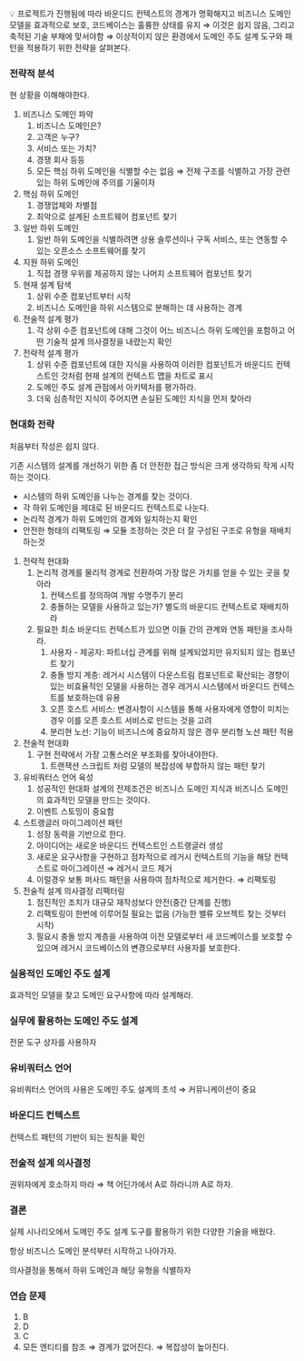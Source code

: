 <aside>
💡 프로젝트가 진행됨에 따라 바운디드 컨텍스트의 경계가 명확해지고 비즈니스 도메인 모델을 효과적으로 보호, 코드베이스는 훌륭한 상태를 유지
⇒ 이것은 쉽지 않음, 그리고 축적된 기술 부채에 맞서야함 ⇒ 이상적이지 않은 환경에서 도메인 주도 설계 도구와 패턴을 적용하기 위한 전략을 살펴본다.

</aside>

### 전략적 분석

현 상황을 이해해야한다.

1. 비즈니스 도메인 파악
    1. 비즈니스 도메인은?
    2. 고객은 누구?
    3. 서비스 또는 가치?
    4. 경쟁 회사 등등
    5. 모든 핵심 하위 도메인을 식별할 수는 없음 ⇒ 전체 구조를 식별하고 가장 관련있는 하위 도메인에 주의를 기울이자
2. 핵심 하위 도메인
    1. 경쟁업체와 차별점
    2. 최악으로 설계된 소프트웨어 컴포넌트 찾기
3. 일반 하위 도메인
    1. 일반 하위 도메인을 식별하려면 상용 솔루션이나 구독 서비스, 또는 연동할 수 있는 오픈소스 소프트웨어를 찾기
4. 지원 하위 도메인
    1. 직접 경쟁 우위를 제공하지 않는 나머지 소프트웨어 컴포넌트 찾기
5. 현재 설계 탐색
    1. 상위 수준 컴포넌트부터 시작
    2. 비즈니스 도메인을 하위 시스템으로 분해하는 데 사용하는 경계
6. 전술적 설계 평가
    1. 각 상위 수준 컴포넌트에 대해 그것이 어느 비즈니스 하위 도메인을 포함하고 어떤 기술적 설계 의사결정을 내렸는지 확인
7. 전략적 설계 평가
    1. 상위 수준 컴포넌트에 대한 지식을 사용하여 이러한 컴포넌트가 바운디드 컨텍스트인 것처럼 현재 설계의 컨텍스트 맵을 차트로 표시
    2. 도메인 주도 설계 관점에서 아키텍처를 평가하라.
    3. 더욱 심층적인 지식이 주어지면 손실된 도메인 지식을 먼저 찾아라

### 현대화 전략

처음부터 작성은 쉽지 않다.

기존 시스템의 설계를 개선하기 위한 좀 더 안전한 접근 방식은 크게 생각하되 작게 시작하는 것이다.

- 시스템의 하위 도메인을 나누는 경계를 찾는 것이다.
- 각 하위 도메인을 제대로 된 바운디드 컨텍스트로 나눈다.
- 논리적 경계가 하위 도메인의 경계와 일치하는지 확인
- 안전한 형태의 리팩토링 ⇒ 모듈 조정하는 것은 더 잘 구성된 구조로 유형을 재배치하는것
1. 전략적 현대화
    1. 논리적 경계를 물리적 경계로 전환하여 가장 많은 가치를 얻을 수 있는 곳을 찾아라
        1. 컨텍스트를 정의하여 개발 수명주기 분리
        2. 충돌하는 모델을 사용하고 있는가? 별도의 바운디드 컨텍스트로 재배치하라
    2. 필요한 최소 바운디드 컨텍스트가 있으면 이들 간의 관계와 연동 패턴을 조사하라.
        1. 사용자 - 제공자: 파트너십 관계를 위해 설계되었지만 유지되지 않는 컴포넌트 찾기
        2. 충돌 방지 계층: 레거시 시스템이 다운스트림 컴포넌트로 확산되는 경향이 있는 비효율적인 모델을 사용하는 경우 레거시 시스템에서 바운디드 컨텍스트를 보호하는데 유용
        3. 오픈 호스트 서비스: 변경사항이 시스템을 통해 사용자에게 영향이 미치는 경우 이를 오픈 호스트 서비스로 만드는 것을 고려
        4. 분리현 노선: 기능이 비즈니스에 중요하지 않은 경우 분리형 노선 패턴 적용
2. 전술적 현대화
    1. 구현 전략에서 가장 고통스러운 부조화를 찾아내야한다.
        1. 트랜잭션 스크립트 처럼 모델의 복잡성에 부합하지 않는 패턴 찾기
3. 유비쿼터스 언어 육성
    1. 성공적인 현대화 설계의 전제조건은 비즈니스 도메인 지식과 비즈니스 도메인의 효과적인 모델을 만드는 것이다.
    2. 이벤트 스토밍이 중요함
4. 스트랭글러 마이그레이션 패턴
    1. 성장 동력을 기반으로 한다.
    2. 아이디어는 새로운 바운디드 컨텍스트인 스트랭글러 생성
    3. 새로운 요구사항을 구현하고 점차적으로 레거시 컨텍스트의 기능을 해당 컨텍스트로 마이그레이션 ⇒ 레거시 코드 제거
    4. 이럴경우 보통 퍼사드 패턴을 사용하여 점차적으로 제거한다. ⇒ 리팩토링
5. 전술적 설계 의사결정 리팩터링
    1. 점진적인 조치가 대규모 재작성보다 안전(중간 단계를 진행)
    2. 리팩토링이 한번에 이루어질 필요는 없음 (가능한 밸류 오브젝트 찾는 것부터 시작)
    3. 필요시 충돌 방지 계층을 사용하여 이전 모델로부터 새 코드베이스를 보호할 수 있으며 레거시 코드베이스의 변경으로부터 사용자를 보호한다.

### 실용적인 도메인 주도 설계

효과적인 모델을 찾고 도메인 요구사항에 따라 설계해라.

### 실무에 활용하는 도메인 주도 설계

전문 도구 상자를 사용하자

### 유비쿼터스 언어

유비쿼터스 언어의 사용은 도메인 주도 설계의 초석 ⇒ 커뮤니케이션이 중요

### 바운디드 컨텍스트

컨텍스트 패턴의 기반이 되는 원칙을 확인

### 전술적 설계 의사결정

권위자에게 호소하지 마라 ⇒ 책 어딘가에서 A로 하라니까 A로 하자.

### 결론

실제 시나리오에서 도메인 주도 설계 도구를 활용하기 위한 다양한 기술을 배웠다.

항상 비즈니스 도메인 분석부터 시작하고 나아가자.

의사결정을 통해서 하위 도메인과 해당 유형을 식별하자

### 연습 문제

1. B
2. D
3. C
4. 모든 엔티티를 참조 ⇒ 경계가 없어진다. ⇒ 복잡성이 높아진다.